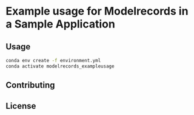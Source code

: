 # Example usage for Modelrecords in a Sample Application

## Usage
```bash
conda env create -f environment.yml
conda activate modelrecords_exampleusage
```
## Contributing

## License

